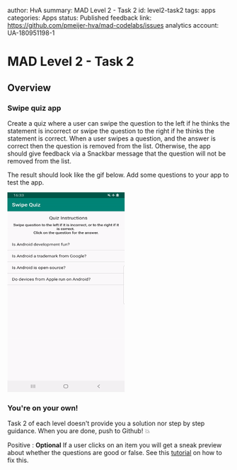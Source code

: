 author: HvA
summary: MAD Level 2 - Task 2
id: level2-task2
tags: apps
categories: Apps
status: Published
feedback link: https://github.com/pmeijer-hva/mad-codelabs/issues
analytics account: UA-180951198-1

# MAD Level 2 - Task 2

## Overview

### Swipe quiz app

Create a quiz where a user can swipe the question to the left if he thinks the statement is incorrect or swipe 
the question to the right if he thinks the statement is correct. 
When a user swipes a question, and the answer is correct then the question is removed from the list. 
Otherwise, the app should give feedback via a Snackbar message that the question will not be removed from the list.

The result should look like the gif below. Add some questions to your app to test the app.  

<img src="assets/level2task2.gif" width="265" height="450"/><br>

### You're on your own!

Task 2 of each level doesn't provide you a solution nor step by step guidance. 
When you are done, push to Github! 💥

Positive
: **Optional** If a user clicks on an item you will get a sneak preview about whether the questions are good or false. See this [tutorial](https://youtu.be/wKFJsrdiGS8) on how to fix this.

